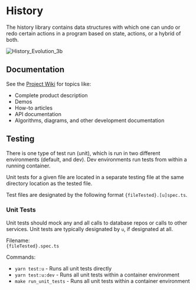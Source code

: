 # History
The history library contains data structures with which one can undo or redo certain actions in a program based on state, actions, or a hybrid of both. 

![History_Evolution_3b](https://github.com/MarkPThomas/mark.ly/assets/6684303/6cb707fb-5c77-4cd8-91f0-6efdccfd4677)

## Documentation
See the [Project Wiki](https://markpthomas.github.io/wiki/Data-Structures_52658190.html) for topics like:
- Complete product description
- Demos
- How-to articles
- API documentation
- Algorithms, diagrams, and other development documentation

## Testing
There is one type of test run (unit), which is run in two different environments (default, and dev). Dev environments run tests from within a running container.

Unit tests for a given file are located in a separate testing file at the same directory location as the tested file.

Test files are designated by the following format `{fileTested}.[u]spec.ts`.

### Unit Tests
Unit tests should mock any and all calls to database repos or calls to other services. Unit tests are typically designated by `u`, if designated at all.

Filename: \
  `{fileTested}.spec.ts`

Commands:
* `yarn test:u`         - Runs all unit tests directly
* `yarn test:u:dev`     - Runs all unit tests within a container environment
* `make run_unit_tests` - Runs all unit tests within a container environment
